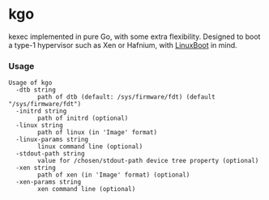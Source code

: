# kgo

kexec implemented in pure Go, with some extra flexibility.
Designed to boot a type-1 hypervisor such as Xen or Hafnium, with [LinuxBoot](https://www.linuxboot.org/) in mind.

### Usage

```
Usage of kgo
  -dtb string
        path of dtb (default: /sys/firmware/fdt) (default "/sys/firmware/fdt")
  -initrd string
        path of initrd (optional)
  -linux string
        path of linux (in 'Image' format)
  -linux-params string
        linux command line (optional)
  -stdout-path string
        value for /chosen/stdout-path device tree property (optional)
  -xen string
        path of xen (in 'Image' format) (optional)
  -xen-params string
        xen command line (optional)
```
